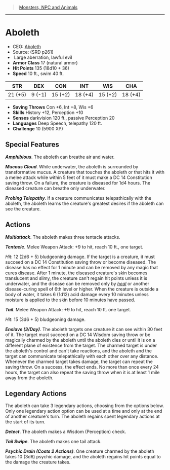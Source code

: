 ﻿---
!MonsterItem
Family: MonsterVO
Type: aberration
Size: Large
Alignment: lawful evil
ArmorClass: 17 (natural armor)
HitPoints: 135 (18d10 + 36)
Speed: 10 ft., swim 40 ft.
Strength: 21 (+5)
Dexterity: ' 9 (-1)'
Constitution: 15 (+2)
Intelligence: 18 (+4)
Wisdom: 15 (+2)
Charisma: 18 (+4)
SavingThrows: Con +6, Int +8, Wis +6
Skills: History +12, Perception +10
Senses: darkvision 120 ft., passive Perception 20
Languages: Deep Speech, telepathy 120 ft.
Challenge: 10 (5900 XP)
Id: monsters_vo.md#aboleth
ParentLink: monsters_vo.md#monsters-npc-and-animals
Name: Aboleth
ParentName: Monsters, NPC and Animals
NameLevel: 1
AltName: '[Aboleth](hd_monsters_aboleth.md)'
Source: (SRD p261)
Attributes:
  Name: Aboleth
  Markdown: >
    # <!--Name-->Aboleth<!--/Name-->


    - CEO: <!--AltName-->[Aboleth](hd_monsters_aboleth.md)<!--/AltName-->

    - Source: <!--Source-->(SRD p261)<!--/Source-->

    -  <!--Size-->Large<!--/Size--> <!--Type-->aberration<!--/Type-->, <!--Alignment-->lawful evil<!--/Alignment-->

    - **Armor Class** <!--ArmorClass-->17 (natural armor)<!--/ArmorClass-->

    - **Hit Points** <!--HitPoints-->135 (18d10 + 36)<!--/HitPoints-->

    - **Speed** <!--Speed-->10 ft., swim 40 ft.<!--/Speed-->


    |STR|DEX|CON|INT|WIS|CHA|

    |---|---|---|---|---|---|

    |<!--Strength-->21 (+5)<!--/Strength-->|<!--Dexterity--> 9 (-1)<!--/Dexterity-->|<!--Constitution-->15 (+2)<!--/Constitution-->|<!--Intelligence-->18 (+4)<!--/Intelligence-->|<!--Wisdom-->15 (+2)<!--/Wisdom-->|<!--Charisma-->18 (+4)<!--/Charisma-->|


    - **Saving Throws** <!--SavingThrows-->Con +6, Int +8, Wis +6<!--/SavingThrows-->

    - **Skills** <!--Skills-->History +12, Perception +10<!--/Skills-->

    - **Senses** <!--Senses-->darkvision 120 ft., passive Perception 20<!--/Senses-->

    - **Languages** <!--Languages-->Deep Speech, telepathy 120 ft.<!--/Languages-->

    - **Challenge** <!--Challenge-->10 (5900 XP)<!--/Challenge-->


    ## Special Features


    **_Amphibious_**. The aboleth can breathe air and water.


    **_Mucous Cloud_**. While underwater, the aboleth is surrounded by transformative mucus. A creature that touches the aboleth or that hits it with a melee attack while within 5 feet of it must make a DC 14 Constitution saving throw. On a failure, the creature is diseased for 1d4 hours. The diseased creature can breathe only underwater.


    **_Probing Telepathy_**. If a creature communicates telepathically with the aboleth, the aboleth learns the creature's greatest desires if the aboleth can see the creature.


    ## Actions


    **_Multiattack_**. The aboleth makes three tentacle attacks.


    **_Tentacle_**. Melee Weapon Attack: +9 to hit, reach 10 ft., one target.


    _Hit_: 12 (2d6 + 5) bludgeoning damage. If the target is a creature, it must succeed on a DC 14 Constitution saving throw or become diseased. The disease has no effect for 1 minute and can be removed by any magic that cures disease. After 1 minute, the diseased creature's skin becomes translucent and slimy, the creature can't regain hit points unless it is underwater, and the disease can be removed only by _[heal](srd_spells_heal.md)_ or another disease-curing spell of 6th level or higher. When the creature is outside a body of water, it takes 6 (1d12) acid damage every 10 minutes unless moisture is applied to the skin before 10 minutes have passed.


    **_Tail_**. Melee Weapon Attack: +9 to hit, reach 10 ft. one target.


    _Hit_: 15 (3d6 + 5) bludgeoning damage.


    **_Enslave (3/Day)_**. The aboleth targets one creature it can see within 30 feet of it. The target must succeed on a DC 14 Wisdom saving throw or be magically charmed by the aboleth until the aboleth dies or until it is on a different plane of existence from the target. The charmed target is under the aboleth's control and can't take reactions, and the aboleth and the target can communicate telepathically with each other over any distance. Whenever the charmed target takes damage, the target can repeat the saving throw. On a success, the effect ends. No more than once every 24 hours, the target can also repeat the saving throw when it is at least 1 mile away from the aboleth.


    ## Legendary Actions


    The aboleth can take 3 legendary actions, choosing from the options below. Only one legendary action option can be used at a time and only at the end of another creature's turn. The aboleth regains spent legendary actions at the start of its turn.


    **_Detect_**. The aboleth makes a Wisdom (Perception) check.


    **_Tail Swipe_**. The aboleth makes one tail attack.


    **_Psychic Drain (Costs 2 Actions)_**. One creature charmed by the aboleth takes 10 (3d6) psychic damage, and the aboleth regains hit points equal to the damage the creature takes.


    [Aboleth]: monsters_hd.md#aboleth

    [Acolyte]: monsters_hd.md#acolyte

    [Aigle]: monsters_hd.md#aigle

    [Aigle géant]: monsters_hd.md#aigle-géant

    [Androsphinx]: monsters_hd.md#androsphinx

    [Ankheg]: monsters_hd.md#ankheg

    [Araignée]: monsters_hd.md#araignée

    [Araignée de phase]: monsters_hd.md#araignée-de-phase

    [Araignée géante]: monsters_hd.md#araignée-géante

    [Araignée-loup géante]: monsters_hd.md#araignée-loup-géante

    [Arbre éveillé]: monsters_hd.md#arbre-éveillé

    [Arbuste éveillé]: monsters_hd.md#arbuste-éveillé

    [Archimage]: monsters_hd.md#archimage

    [Armure animée]: monsters_hd.md#armure-animée

    [Assassin]: monsters_hd.md#assassin

    [Azer]: monsters_hd.md#azer

    [Babouin]: monsters_hd.md#babouin

    [Babélien]: monsters_hd.md#babélien

    [Balor]: monsters_hd.md#balor

    [Bandit]: monsters_hd.md#bandit

    [Capitaine Bandit]: monsters_hd.md#capitaine-bandit

    [Basilic]: monsters_hd.md#basilic

    [Bec de hache]: monsters_hd.md#bec-de-hache

    [Belette]: monsters_hd.md#belette

    [Belette géante]: monsters_hd.md#belette-géante

    [Berserker]: monsters_hd.md#berserker

    [Blaireau]: monsters_hd.md#blaireau

    [Blaireau géant]: monsters_hd.md#blaireau-géant

    [Blême]: monsters_hd.md#blême

    [Bulette]: monsters_hd.md#bulette

    [Béhir]: monsters_hd.md#béhir

    [Centaure]: monsters_hd.md#centaure

    [Chacal]: monsters_hd.md#chacal

    [Chameau]: monsters_hd.md#chameau

    [Chat]: monsters_hd.md#chat

    [Chauve-souris]: monsters_hd.md#chauve-souris

    [Chauve-souris géante]: monsters_hd.md#chauve-souris-géante

    [Cheval de guerre]: monsters_hd.md#cheval-de-guerre

    [Cheval de selle]: monsters_hd.md#cheval-de-selle

    [Cheval de trait]: monsters_hd.md#cheval-de-trait

    [Chevalier]: monsters_hd.md#chevalier

    [Chevreuil]: monsters_hd.md#chevreuil

    [Chien du trépas]: monsters_hd.md#chien-du-trépas

    [Chien esquiveur]: monsters_hd.md#chien-esquiveur

    [Chimère]: monsters_hd.md#chimère

    [Chouette]: monsters_hd.md#chouette

    [Chouette géante]: monsters_hd.md#chouette-géante

    [Chuul]: monsters_hd.md#chuul

    [Chèvre]: monsters_hd.md#chèvre

    [Chèvre géante]: monsters_hd.md#chèvre-géante

    [Cockatrice]: monsters_hd.md#cockatrice

    [Corbeau]: monsters_hd.md#corbeau

    [Couatl]: monsters_hd.md#couatl

    [Crabe]: monsters_hd.md#crabe

    [Crabe géant]: monsters_hd.md#crabe-géant

    [Crapaud géant]: monsters_hd.md#crapaud-géant

    [Criard]: monsters_hd.md#criard

    [Crocodile]: monsters_hd.md#crocodile

    [Crocodile géant]: monsters_hd.md#crocodile-géant

    [Cube gélatineux]: monsters_hd.md#cube-gélatineux

    [Destrier noir]: monsters_hd.md#destrier-noir

    [Diable barbelé]: monsters_hd.md#diable-barbelé

    [Diable barbu]: monsters_hd.md#diable-barbu

    [Diable cornu]: monsters_hd.md#diable-cornu

    [Diable des chaînes]: monsters_hd.md#diable-des-chaînes

    [Diable gelé]: monsters_hd.md#diable-gelé

    [Diable osseux]: monsters_hd.md#diable-osseux

    [Diablotin]: monsters_hd.md#diablotin

    [Diantrefosse]: monsters_hd.md#diantrefosse

    [Djinn]: monsters_hd.md#djinn

    [Doppleganger]: monsters_hd.md#doppleganger

    [Dragon blanc adulte]: monsters_hd.md#dragon-blanc-adulte

    [Dragon blanc vénérable]: monsters_hd.md#dragon-blanc-vénérable

    [Jeune dragon blanc]: monsters_hd.md#jeune-dragon-blanc

    [Dragonnet blanc]: monsters_hd.md#dragonnet-blanc

    [Dragon bleu adulte]: monsters_hd.md#dragon-bleu-adulte

    [Dragon bleu vénérable]: monsters_hd.md#dragon-bleu-vénérable

    [Jeune dragon bleu]: monsters_hd.md#jeune-dragon-bleu

    [Dragonnet bleu]: monsters_hd.md#dragonnet-bleu

    [Dragon d'airain adulte]: monsters_hd.md#dragon-dairain-adulte

    [Dragon d'airain vénérable]: monsters_hd.md#dragon-dairain-vénérable

    [Jeune dragon d'airain]: monsters_hd.md#jeune-dragon-dairain

    [Dragonnet d'airain]: monsters_hd.md#dragonnet-dairain

    [Dragon d'argent adulte]: monsters_hd.md#dragon-dargent-adulte

    [Dragon d'argent vénérable]: monsters_hd.md#dragon-dargent-vénérable

    [Jeune dragon d'argent]: monsters_hd.md#jeune-dragon-dargent

    [Dragonnet d'argent]: monsters_hd.md#dragonnet-dargent

    [Dragon d'or adulte]: monsters_hd.md#dragon-dor-adulte

    [Dragon d'or vénérable]: monsters_hd.md#dragon-dor-vénérable

    [Jeune dragon d'or]: monsters_hd.md#jeune-dragon-dor

    [Dragonnet d'or]: monsters_hd.md#dragonnet-dor

    [Dragon de bronze adulte]: monsters_hd.md#dragon-de-bronze-adulte

    [Dragon de bronze vénérable]: monsters_hd.md#dragon-de-bronze-vénérable

    [Jeune dragon de bronze]: monsters_hd.md#jeune-dragon-de-bronze

    [Dragonnet de bronze]: monsters_hd.md#dragonnet-de-bronze

    [Dragon de cuivre adulte]: monsters_hd.md#dragon-de-cuivre-adulte

    [Dragon de cuivre vénérable]: monsters_hd.md#dragon-de-cuivre-vénérable

    [Jeune dragon de cuivre]: monsters_hd.md#jeune-dragon-de-cuivre

    [Dragonnet de cuivre]: monsters_hd.md#dragonnet-de-cuivre

    [Dragon noir adulte]: monsters_hd.md#dragon-noir-adulte

    [Dragon noir vénérable]: monsters_hd.md#dragon-noir-vénérable

    [Jeune dragon noir]: monsters_hd.md#jeune-dragon-noir

    [Dragonnet noir]: monsters_hd.md#dragonnet-noir

    [Dragon rouge adulte]: monsters_hd.md#dragon-rouge-adulte

    [Dragon rouge vénérable]: monsters_hd.md#dragon-rouge-vénérable

    [Jeune dragon rouge]: monsters_hd.md#jeune-dragon-rouge

    [Dragonnet rouge]: monsters_hd.md#dragonnet-rouge

    [Dragon vert adulte]: monsters_hd.md#dragon-vert-adulte

    [Dragon vert vénérable]: monsters_hd.md#dragon-vert-vénérable

    [Jeune dragon vert]: monsters_hd.md#jeune-dragon-vert

    [Dragonnet vert]: monsters_hd.md#dragonnet-vert

    [Dragon-tortue]: monsters_hd.md#dragon-tortue

    [Dretch]: monsters_hd.md#dretch

    [Drider]: monsters_hd.md#drider

    [Drow]: monsters_hd.md#drow

    [Druide]: monsters_hd.md#druide

    [Dryade]: monsters_hd.md#dryade

    [Duergar]: monsters_hd.md#duergar

    [Déva]: monsters_hd.md#déva

    [Ecclésiastique]: monsters_hd.md#ecclésiastique

    [Enlaceur]: monsters_hd.md#enlaceur

    [Espion]: monsters_hd.md#espion

    [Esprit follet]: monsters_hd.md#esprit-follet

    [Ettercap]: monsters_hd.md#ettercap

    [Ettin]: monsters_hd.md#ettin

    [Fanatique de secte]: monsters_hd.md#fanatique-de-secte

    [Fantôme]: monsters_hd.md#fantôme

    [Faucon]: monsters_hd.md#faucon

    [Faucon de sang]: monsters_hd.md#faucon-de-sang

    [Feu follet]: monsters_hd.md#feu-follet

    [Garde]: monsters_hd.md#garde

    [Garde animé]: monsters_hd.md#garde-animé

    [Gargouille]: monsters_hd.md#gargouille

    [Gelée ocre]: monsters_hd.md#gelée-ocre

    [Glabrezu]: monsters_hd.md#glabrezu

    [Gladiateur]: monsters_hd.md#gladiateur

    [Gnoll]: monsters_hd.md#gnoll

    [Gnome des profondeurs (svirfneblin)]: monsters_hd.md#gnome-des-profondeurs-svirfneblin

    [Gobelin]: monsters_hd.md#gobelin

    [Gobelours]: monsters_hd.md#gobelours

    [Golem d'argile]: monsters_hd.md#golem-dargile

    [Golem de chair]: monsters_hd.md#golem-de-chair

    [Golem de fer]: monsters_hd.md#golem-de-fer

    [Golem de pierre]: monsters_hd.md#golem-de-pierre

    [Gorgone]: monsters_hd.md#gorgone

    [Goule]: monsters_hd.md#goule

    [Grand singe]: monsters_hd.md#grand-singe

    [Grenouille]: monsters_hd.md#grenouille

    [Grenouille géante]: monsters_hd.md#grenouille-géante

    [Grick]: monsters_hd.md#grick

    [Griffon]: monsters_hd.md#griffon

    [Guenaude aquatique]: monsters_hd.md#guenaude-aquatique

    [Guenaude nocturne]: monsters_hd.md#guenaude-nocturne

    [Guenaude verte]: monsters_hd.md#guenaude-verte

    [Guerrier tribal]: monsters_hd.md#guerrier-tribal

    [Guêpe géante]: monsters_hd.md#guêpe-géante

    [Gynosphinx]: monsters_hd.md#gynosphinx

    [Géant des collines]: monsters_hd.md#géant-des-collines

    [Géant des nuages]: monsters_hd.md#géant-des-nuages

    [Géant des pierres]: monsters_hd.md#géant-des-pierres

    [Géant des tempêtes]: monsters_hd.md#géant-des-tempêtes

    [Géant du feu]: monsters_hd.md#géant-du-feu

    [Géant du givre]: monsters_hd.md#géant-du-givre

    [Harpie]: monsters_hd.md#harpie

    [Hezrou]: monsters_hd.md#hezrou

    [Hibours]: monsters_hd.md#hibours

    [Hippocampe]: monsters_hd.md#hippocampe

    [Hippocampe géant]: monsters_hd.md#hippocampe-géant

    [Hippogriffe]: monsters_hd.md#hippogriffe

    [Hobgobelin]: monsters_hd.md#hobgobelin

    [Homme-lézard]: monsters_hd.md#homme-lézard

    [Homme-poisson]: monsters_hd.md#homme-poisson

    [Homoncule]: monsters_hd.md#homoncule

    [Hydre]: monsters_hd.md#hydre

    [Hyène]: monsters_hd.md#hyène

    [Hyène géante]: monsters_hd.md#hyène-géante

    [Kobold]: monsters_hd.md#kobold

    [Kraken]: monsters_hd.md#kraken

    [Lamie]: monsters_hd.md#lamie

    [Liche]: monsters_hd.md#liche

    [Licorne]: monsters_hd.md#licorne

    [Lion]: monsters_hd.md#lion

    [Loup]: monsters_hd.md#loup

    [Loup arctique]: monsters_hd.md#loup-arctique

    [Loup sanguinaire]: monsters_hd.md#loup-sanguinaire

    [Loup-garou]: monsters_hd.md#loup-garou

    [Lémure]: monsters_hd.md#lémure

    [Lézard]: monsters_hd.md#lézard

    [Lézard géant]: monsters_hd.md#lézard-géant

    [Mage]: monsters_hd.md#mage

    [Magmatique]: monsters_hd.md#magmatique

    [Malfrat]: monsters_hd.md#malfrat

    [Mammouth]: monsters_hd.md#mammouth

    [Mante obscure]: monsters_hd.md#mante-obscure

    [Manteleur]: monsters_hd.md#manteleur

    [Manticore]: monsters_hd.md#manticore

    [Marilith]: monsters_hd.md#marilith

    [Membre de secte]: monsters_hd.md#membre-de-secte

    [Merrow]: monsters_hd.md#merrow

    [Mille-pattes géant]: monsters_hd.md#mille-pattes-géant

    [Mimique]: monsters_hd.md#mimique

    [Minotaure]: monsters_hd.md#minotaure

    [Moisissure violette]: monsters_hd.md#moisissure-violette

    [Mastiff]: monsters_hd.md#mastiff

    [Molosse infernal]: monsters_hd.md#molosse-infernal

    [Momie]: monsters_hd.md#momie

    [Momie auguste]: monsters_hd.md#momie-auguste

    [Mule]: monsters_hd.md#mule

    [Méduse]: monsters_hd.md#méduse

    [Méphite de glace]: monsters_hd.md#méphite-de-glace

    [Méphite de magma]: monsters_hd.md#méphite-de-magma

    [Méphite de poussière]: monsters_hd.md#méphite-de-poussière

    [Méphite de vapeur]: monsters_hd.md#méphite-de-vapeur

    [Naga corrupteur]: monsters_hd.md#naga-corrupteur

    [Naga gardien]: monsters_hd.md#naga-gardien

    [Nalfeshnie]: monsters_hd.md#nalfeshnie

    [Noble]: monsters_hd.md#noble

    [Nuée d'insectes]: monsters_hd.md#nuée-dinsectes

    [Nuée de chauve-souris]: monsters_hd.md#nuée-de-chauve-souris

    [Nuée de corbeaux]: monsters_hd.md#nuée-de-corbeaux

    [Nuée de piranhas]: monsters_hd.md#nuée-de-piranhas

    [Nuée de rats]: monsters_hd.md#nuée-de-rats

    [Nuée de serpents venimeux]: monsters_hd.md#nuée-de-serpents-venimeux

    [Nécrophage]: monsters_hd.md#nécrophage

    [Ogre]: monsters_hd.md#ogre

    [Ombre]: monsters_hd.md#ombre

    [Oni]: monsters_hd.md#oni

    [Orc]: monsters_hd.md#orc

    [Otyugh]: monsters_hd.md#otyugh

    [Ours brun]: monsters_hd.md#ours-brun

    [Ours noir]: monsters_hd.md#ours-noir

    [Ours polaire]: monsters_hd.md#ours-polaire

    [Ours-garou]: monsters_hd.md#ours-garou

    [Oxydeur]: monsters_hd.md#oxydeur

    [Panthère]: monsters_hd.md#panthère

    [Pieuvre]: monsters_hd.md#pieuvre

    [Pieuvre géante]: monsters_hd.md#pieuvre-géante

    [Piranha]: monsters_hd.md#piranha

    [Planétar]: monsters_hd.md#planétar

    [Plésiosaure]: monsters_hd.md#plésiosaure

    [Poney]: monsters_hd.md#poney

    [Pouding noir]: monsters_hd.md#pouding-noir

    [Pseudodragon]: monsters_hd.md#pseudodragon

    [Punaise de feu géante]: monsters_hd.md#punaise-de-feu-géante

    [Pégase]: monsters_hd.md#pégase

    [Quasit]: monsters_hd.md#quasit

    [Rakshasa]: monsters_hd.md#rakshasa

    [Rat]: monsters_hd.md#rat

    [Rat géant]: monsters_hd.md#rat-géant

    [Rat-garou]: monsters_hd.md#rat-garou

    [Requin de récif]: monsters_hd.md#requin-de-récif

    [Requin géant]: monsters_hd.md#requin-géant

    [Requin chasseur]: monsters_hd.md#requin-chasseur

    [Rhinocéros]: monsters_hd.md#rhinocéros

    [Roc]: monsters_hd.md#roc

    [Roturier]: monsters_hd.md#roturier

    [Remorhaz]: monsters_hd.md#remorhaz

    [Sahuagin]: monsters_hd.md#sahuagin

    [Salamandre]: monsters_hd.md#salamandre

    [Sanglier]: monsters_hd.md#sanglier

    [Sanglier géant]: monsters_hd.md#sanglier-géant

    [Sanglier-garou]: monsters_hd.md#sanglier-garou

    [Satyre]: monsters_hd.md#satyre

    [Scorpion]: monsters_hd.md#scorpion

    [Scorpion géant]: monsters_hd.md#scorpion-géant

    [Serpent constricteur]: monsters_hd.md#serpent-constricteur

    [Serpent constricteur géant]: monsters_hd.md#serpent-constricteur-géant

    [Serpent venimeux]: monsters_hd.md#serpent-venimeux

    [Serpent venimeux géant]: monsters_hd.md#serpent-venimeux-géant

    [Serpent volant]: monsters_hd.md#serpent-volant

    [Singe géant]: monsters_hd.md#singe-géant

    [Solar]: monsters_hd.md#solar

    [Spectre]: monsters_hd.md#spectre

    [Squelette]: monsters_hd.md#squelette

    [Squelette cheval de guerre]: monsters_hd.md#squelette-cheval-de-guerre

    [Squelette minotaure]: monsters_hd.md#squelette-minotaure

    [Strige]: monsters_hd.md#strige

    [Succube/Incube]: monsters_hd.md#succubeincube

    [Sylvanien]: monsters_hd.md#sylvanien

    [Tapis étrangleur]: monsters_hd.md#tapis-étrangleur

    [Tarasque]: monsters_hd.md#tarasque

    [Tertre errant]: monsters_hd.md#tertre-errant

    [Tigre]: monsters_hd.md#tigre

    [Tigre à dents de sabre]: monsters_hd.md#tigre-à-dents-de-sabre

    [Tigre-garou]: monsters_hd.md#tigre-garou

    [Torve]: monsters_hd.md#torve

    [Traqueur invisible]: monsters_hd.md#traqueur-invisible

    [Tricératops]: monsters_hd.md#tricératops

    [Troll]: monsters_hd.md#troll

    [Tyrannosaure]: monsters_hd.md#tyrannosaure

    [Vampire]: monsters_hd.md#vampire

    [Vampirien]: monsters_hd.md#vampirien

    [Vase grise]: monsters_hd.md#vase-grise

    [Vautour]: monsters_hd.md#vautour

    [Vautour géant]: monsters_hd.md#vautour-géant

    [Ver pourpre]: monsters_hd.md#ver-pourpre

    [Vouivre]: monsters_hd.md#vouivre

    [Vrock]: monsters_hd.md#vrock

    [Vétéran]: monsters_hd.md#vétéran

    [Worg]: monsters_hd.md#worg

    [Xorn]: monsters_hd.md#xorn

    [Zombi]: monsters_hd.md#zombi

    [Zombi ogre]: monsters_hd.md#zombi-ogre

    [Âme en peine]: monsters_hd.md#Âme-en-peine

    [Éclaireur]: monsters_hd.md#Éclaireur

    [Éfrit]: monsters_hd.md#Éfrit

    [Élan]: monsters_hd.md#Élan

    [Élan géant]: monsters_hd.md#Élan-géant

    [Élémentaire de l'air]: monsters_hd.md#Élémentaire-de-lair

    [Élémentaire de l'eau]: monsters_hd.md#Élémentaire-de-leau

    [Élémentaire de la terre]: monsters_hd.md#Élémentaire-de-la-terre

    [Élémentaire du feu]: monsters_hd.md#Élémentaire-du-feu

    [Éléphant]: monsters_hd.md#Éléphant

    [Épaulard]: monsters_hd.md#Épaulard

    [Épée volante]: monsters_hd.md#Épée-volante

    [Érinye]: monsters_hd.md#Érinye

    [animal messenger]: spells_vo.md#animal-messenger

    [animate dead]: spells_vo.md#animate-dead

    [antimagic field]: spells_vo.md#antimagic-field

    [banishment]: spells_vo.md#banishment

    [barkskin]: spells_vo.md#barkskin

    [bestow curse]: spells_vo.md#bestow-curse

    [blade barrier]: spells_vo.md#blade-barrier

    [bless]: spells_vo.md#bless

    [blight]: spells_vo.md#blight

    [blindness/deafness]: spells_vo.md#blindnessdeafness

    [blur]: spells_vo.md#blur

    [calm emotions]: spells_vo.md#calm-emotions

    [charm person]: spells_vo.md#charm-person

    [clairvoyance]: spells_vo.md#clairvoyance

    [cloudkill]: spells_vo.md#cloudkill

    [command]: spells_vo.md#command

    [commune]: spells_vo.md#commune

    [cone of cold]: spells_vo.md#cone-of-cold

    [confusion]: spells_vo.md#confusion

    [conjure elemental]: spells_vo.md#conjure-elemental

    [contagion]: spells_vo.md#contagion

    [control weather]: spells_vo.md#control-weather

    [counterspell]: spells_vo.md#counterspell

    [create food and water]: spells_vo.md#create-food-and-water

    [creation]: spells_vo.md#creation

    [cure wounds]: spells_vo.md#cure-wounds

    [dancing lights]: spells_vo.md#dancing-lights

    [darkness]: spells_vo.md#darkness

    [detect evil and good]: spells_vo.md#detect-evil-and-good

    [detect magic]: spells_vo.md#detect-magic

    [detect thoughts]: spells_vo.md#detect-thoughts

    [dimension door]: spells_vo.md#dimension-door

    [disguise self]: spells_vo.md#disguise-self

    [disintegrate]: spells_vo.md#disintegrate

    [dispel evil and good]: spells_vo.md#dispel-evil-and-good

    [dispel magic]: spells_vo.md#dispel-magic

    [divination]: spells_vo.md#divination

    [dominate monster]: spells_vo.md#dominate-monster

    [dominate person]: spells_vo.md#dominate-person

    [dream]: spells_vo.md#dream

    [druidcraft]: spells_vo.md#druidcraft

    [enlarge/reduce]: spells_vo.md#enlargereduce

    [entangle]: spells_vo.md#entangle

    [faerie fire]: spells_vo.md#faerie-fire

    [feather fall]: spells_vo.md#feather-fall

    [finger of death]: spells_vo.md#finger-of-death

    [fire bolt]: spells_vo.md#fire-bolt

    [fire shield]: spells_vo.md#fire-shield

    [fireball]: spells_vo.md#fireball

    [flame strike]: spells_vo.md#flame-strike

    [flaming sphere]: spells_vo.md#flaming-sphere

    [fly]: spells_vo.md#fly

    [fog cloud]: spells_vo.md#fog-cloud

    [freedom of movement]: spells_vo.md#freedom-of-movement

    [gaseous form]: spells_vo.md#gaseous-form

    [geas]: spells_vo.md#geas

    [globe of invulnerability]: spells_vo.md#globe-of-invulnerability

    [goodberry]: spells_vo.md#goodberry

    [greater invisibility]: spells_vo.md#greater-invisibility

    [greater restoration]: spells_vo.md#greater-restoration

    [guardian of faith]: spells_vo.md#guardian-of-faith

    [guiding bolt]: spells_vo.md#guiding-bolt

    [harm]: spells_vo.md#harm

    [heal]: spells_vo.md#heal

    [heat metal]: spells_vo.md#heat-metal

    [heroes' feast]: spells_vo.md#heroes-feast

    [hold monster]: spells_vo.md#hold-monster

    [hold person]: spells_vo.md#hold-person

    [ice storm]: spells_vo.md#ice-storm

    [identify]: spells_vo.md#identify

    [inflict wounds]: spells_vo.md#inflict-wounds

    [insect plague]: spells_vo.md#insect-plague

    [invisibility]: spells_vo.md#invisibility

    [legend lore]: spells_vo.md#legend-lore

    [lesser restoration]: spells_vo.md#lesser-restoration

    [levitate]: spells_vo.md#levitate

    [light]: spells_vo.md#light

    [lightning bolt]: spells_vo.md#lightning-bolt

    [locate object]: spells_vo.md#locate-object

    [longstrider]: spells_vo.md#longstrider

    [mage armor]: spells_vo.md#mage-armor

    [mage hand]: spells_vo.md#mage-hand

    [magic missile]: spells_vo.md#magic-missile

    [major image]: spells_vo.md#major-image

    [Melf's acid arrow]: spells_vo.md#melfs-acid-arrow

    [mending]: spells_vo.md#mending

    [mind blank]: spells_vo.md#mind-blank

    [minor illusion]: spells_vo.md#minor-illusion

    [mirror image]: spells_vo.md#mirror-image

    [misty step]: spells_vo.md#misty-step

    [nondetection]: spells_vo.md#nondetection

    [pass without trace]: spells_vo.md#pass-without-trace

    [plane shift]: spells_vo.md#plane-shift

    [power word kill]: spells_vo.md#power-word-kill

    [power word stun]: spells_vo.md#power-word-stun

    [prestidigitation]: spells_vo.md#prestidigitation

    [produce flame]: spells_vo.md#produce-flame

    [protection from evil and good]: spells_vo.md#protection-from-evil-and-good

    [protection from poison]: spells_vo.md#protection-from-poison

    [raise dead]: spells_vo.md#raise-dead

    [ray of enfeeblement]: spells_vo.md#ray-of-enfeeblement

    [ray of frost]: spells_vo.md#ray-of-frost

    [remove curse]: spells_vo.md#remove-curse

    [resurrection]: spells_vo.md#resurrection

    [sacred flame]: spells_vo.md#sacred-flame

    [sanctuary]: spells_vo.md#sanctuary

    [scrying]: spells_vo.md#scrying

    [shield of faith]: spells_vo.md#shield-of-faith

    [shield]: spells_vo.md#shield

    [shillelagh]: spells_vo.md#shillelagh

    [shocking grasp]: spells_vo.md#shocking-grasp

    [silence]: spells_vo.md#silence

    [sleep]: spells_vo.md#sleep

    [spare the dying]: spells_vo.md#spare-the-dying

    [speak with animals]: spells_vo.md#speak-with-animals

    [spirit guardians]: spells_vo.md#spirit-guardians

    [spiritual weapon]: spells_vo.md#spiritual-weapon

    [stoneskin]: spells_vo.md#stoneskin

    [suggestion]: spells_vo.md#suggestion

    [telekinesis]: spells_vo.md#telekinesis

    [teleport]: spells_vo.md#teleport

    [thaumaturgy]: spells_vo.md#thaumaturgy

    [thunderwave]: spells_vo.md#thunderwave

    [time stop]: spells_vo.md#time-stop

    [tongues]: spells_vo.md#tongues

    [true seeing]: spells_vo.md#true-seeing

    [vicious mockery]: spells_vo.md#vicious-mockery

    [wall of fire]: spells_vo.md#wall-of-fire

    [wall of force]: spells_vo.md#wall-of-force

    [water breathing]: spells_vo.md#water-breathing

    [wind walk]: spells_vo.md#wind-walk

    [wish]: spells_vo.md#wish

    [zone of truth]: spells_vo.md#zone-of-truth

    [MonstersVO]: #

    [Monster]: #
  AltName: '[Aboleth](hd_monsters_aboleth.md)'
  Source: (SRD p261)
  Size: Large
  Type: aberration
  Alignment: lawful evil
  ArmorClass: 17 (natural armor)
  HitPoints: 135 (18d10 + 36)
  Speed: 10 ft., swim 40 ft.
  Strength: 21 (+5)
  Dexterity: ' 9 (-1)'
  Constitution: 15 (+2)
  Intelligence: 18 (+4)
  Wisdom: 15 (+2)
  Charisma: 18 (+4)
  SavingThrows: Con +6, Int +8, Wis +6
  Skills: History +12, Perception +10
  Senses: darkvision 120 ft., passive Perception 20
  Languages: Deep Speech, telepathy 120 ft.
  Challenge: 10 (5900 XP)
AttributesDictionary: >+
  Name: Aboleth

  Markdown: >

    # <!--Name-->Aboleth<!--/Name-->





    - CEO: <!--AltName-->[Aboleth](hd_monsters_aboleth.md)<!--/AltName-->



    - Source: <!--Source-->(SRD p261)<!--/Source-->



    -  <!--Size-->Large<!--/Size--> <!--Type-->aberration<!--/Type-->, <!--Alignment-->lawful evil<!--/Alignment-->



    - **Armor Class** <!--ArmorClass-->17 (natural armor)<!--/ArmorClass-->



    - **Hit Points** <!--HitPoints-->135 (18d10 + 36)<!--/HitPoints-->



    - **Speed** <!--Speed-->10 ft., swim 40 ft.<!--/Speed-->





    |STR|DEX|CON|INT|WIS|CHA|



    |---|---|---|---|---|---|



    |<!--Strength-->21 (+5)<!--/Strength-->|<!--Dexterity--> 9 (-1)<!--/Dexterity-->|<!--Constitution-->15 (+2)<!--/Constitution-->|<!--Intelligence-->18 (+4)<!--/Intelligence-->|<!--Wisdom-->15 (+2)<!--/Wisdom-->|<!--Charisma-->18 (+4)<!--/Charisma-->|





    - **Saving Throws** <!--SavingThrows-->Con +6, Int +8, Wis +6<!--/SavingThrows-->



    - **Skills** <!--Skills-->History +12, Perception +10<!--/Skills-->



    - **Senses** <!--Senses-->darkvision 120 ft., passive Perception 20<!--/Senses-->



    - **Languages** <!--Languages-->Deep Speech, telepathy 120 ft.<!--/Languages-->



    - **Challenge** <!--Challenge-->10 (5900 XP)<!--/Challenge-->





    ## Special Features





    **_Amphibious_**. The aboleth can breathe air and water.





    **_Mucous Cloud_**. While underwater, the aboleth is surrounded by transformative mucus. A creature that touches the aboleth or that hits it with a melee attack while within 5 feet of it must make a DC 14 Constitution saving throw. On a failure, the creature is diseased for 1d4 hours. The diseased creature can breathe only underwater.





    **_Probing Telepathy_**. If a creature communicates telepathically with the aboleth, the aboleth learns the creature's greatest desires if the aboleth can see the creature.





    ## Actions





    **_Multiattack_**. The aboleth makes three tentacle attacks.





    **_Tentacle_**. Melee Weapon Attack: +9 to hit, reach 10 ft., one target.





    _Hit_: 12 (2d6 + 5) bludgeoning damage. If the target is a creature, it must succeed on a DC 14 Constitution saving throw or become diseased. The disease has no effect for 1 minute and can be removed by any magic that cures disease. After 1 minute, the diseased creature's skin becomes translucent and slimy, the creature can't regain hit points unless it is underwater, and the disease can be removed only by _[heal](srd_spells_heal.md)_ or another disease-curing spell of 6th level or higher. When the creature is outside a body of water, it takes 6 (1d12) acid damage every 10 minutes unless moisture is applied to the skin before 10 minutes have passed.





    **_Tail_**. Melee Weapon Attack: +9 to hit, reach 10 ft. one target.





    _Hit_: 15 (3d6 + 5) bludgeoning damage.





    **_Enslave (3/Day)_**. The aboleth targets one creature it can see within 30 feet of it. The target must succeed on a DC 14 Wisdom saving throw or be magically charmed by the aboleth until the aboleth dies or until it is on a different plane of existence from the target. The charmed target is under the aboleth's control and can't take reactions, and the aboleth and the target can communicate telepathically with each other over any distance. Whenever the charmed target takes damage, the target can repeat the saving throw. On a success, the effect ends. No more than once every 24 hours, the target can also repeat the saving throw when it is at least 1 mile away from the aboleth.





    ## Legendary Actions





    The aboleth can take 3 legendary actions, choosing from the options below. Only one legendary action option can be used at a time and only at the end of another creature's turn. The aboleth regains spent legendary actions at the start of its turn.





    **_Detect_**. The aboleth makes a Wisdom (Perception) check.





    **_Tail Swipe_**. The aboleth makes one tail attack.





    **_Psychic Drain (Costs 2 Actions)_**. One creature charmed by the aboleth takes 10 (3d6) psychic damage, and the aboleth regains hit points equal to the damage the creature takes.





    [Aboleth]: monsters_hd.md#aboleth



    [Acolyte]: monsters_hd.md#acolyte



    [Aigle]: monsters_hd.md#aigle



    [Aigle géant]: monsters_hd.md#aigle-géant



    [Androsphinx]: monsters_hd.md#androsphinx



    [Ankheg]: monsters_hd.md#ankheg



    [Araignée]: monsters_hd.md#araignée



    [Araignée de phase]: monsters_hd.md#araignée-de-phase



    [Araignée géante]: monsters_hd.md#araignée-géante



    [Araignée-loup géante]: monsters_hd.md#araignée-loup-géante



    [Arbre éveillé]: monsters_hd.md#arbre-éveillé



    [Arbuste éveillé]: monsters_hd.md#arbuste-éveillé



    [Archimage]: monsters_hd.md#archimage



    [Armure animée]: monsters_hd.md#armure-animée



    [Assassin]: monsters_hd.md#assassin



    [Azer]: monsters_hd.md#azer



    [Babouin]: monsters_hd.md#babouin



    [Babélien]: monsters_hd.md#babélien



    [Balor]: monsters_hd.md#balor



    [Bandit]: monsters_hd.md#bandit



    [Capitaine Bandit]: monsters_hd.md#capitaine-bandit



    [Basilic]: monsters_hd.md#basilic



    [Bec de hache]: monsters_hd.md#bec-de-hache



    [Belette]: monsters_hd.md#belette



    [Belette géante]: monsters_hd.md#belette-géante



    [Berserker]: monsters_hd.md#berserker



    [Blaireau]: monsters_hd.md#blaireau



    [Blaireau géant]: monsters_hd.md#blaireau-géant



    [Blême]: monsters_hd.md#blême



    [Bulette]: monsters_hd.md#bulette



    [Béhir]: monsters_hd.md#béhir



    [Centaure]: monsters_hd.md#centaure



    [Chacal]: monsters_hd.md#chacal



    [Chameau]: monsters_hd.md#chameau



    [Chat]: monsters_hd.md#chat



    [Chauve-souris]: monsters_hd.md#chauve-souris



    [Chauve-souris géante]: monsters_hd.md#chauve-souris-géante



    [Cheval de guerre]: monsters_hd.md#cheval-de-guerre



    [Cheval de selle]: monsters_hd.md#cheval-de-selle



    [Cheval de trait]: monsters_hd.md#cheval-de-trait



    [Chevalier]: monsters_hd.md#chevalier



    [Chevreuil]: monsters_hd.md#chevreuil



    [Chien du trépas]: monsters_hd.md#chien-du-trépas



    [Chien esquiveur]: monsters_hd.md#chien-esquiveur



    [Chimère]: monsters_hd.md#chimère



    [Chouette]: monsters_hd.md#chouette



    [Chouette géante]: monsters_hd.md#chouette-géante



    [Chuul]: monsters_hd.md#chuul



    [Chèvre]: monsters_hd.md#chèvre



    [Chèvre géante]: monsters_hd.md#chèvre-géante



    [Cockatrice]: monsters_hd.md#cockatrice



    [Corbeau]: monsters_hd.md#corbeau



    [Couatl]: monsters_hd.md#couatl



    [Crabe]: monsters_hd.md#crabe



    [Crabe géant]: monsters_hd.md#crabe-géant



    [Crapaud géant]: monsters_hd.md#crapaud-géant



    [Criard]: monsters_hd.md#criard



    [Crocodile]: monsters_hd.md#crocodile



    [Crocodile géant]: monsters_hd.md#crocodile-géant



    [Cube gélatineux]: monsters_hd.md#cube-gélatineux



    [Destrier noir]: monsters_hd.md#destrier-noir



    [Diable barbelé]: monsters_hd.md#diable-barbelé



    [Diable barbu]: monsters_hd.md#diable-barbu



    [Diable cornu]: monsters_hd.md#diable-cornu



    [Diable des chaînes]: monsters_hd.md#diable-des-chaînes



    [Diable gelé]: monsters_hd.md#diable-gelé



    [Diable osseux]: monsters_hd.md#diable-osseux



    [Diablotin]: monsters_hd.md#diablotin



    [Diantrefosse]: monsters_hd.md#diantrefosse



    [Djinn]: monsters_hd.md#djinn



    [Doppleganger]: monsters_hd.md#doppleganger



    [Dragon blanc adulte]: monsters_hd.md#dragon-blanc-adulte



    [Dragon blanc vénérable]: monsters_hd.md#dragon-blanc-vénérable



    [Jeune dragon blanc]: monsters_hd.md#jeune-dragon-blanc



    [Dragonnet blanc]: monsters_hd.md#dragonnet-blanc



    [Dragon bleu adulte]: monsters_hd.md#dragon-bleu-adulte



    [Dragon bleu vénérable]: monsters_hd.md#dragon-bleu-vénérable



    [Jeune dragon bleu]: monsters_hd.md#jeune-dragon-bleu



    [Dragonnet bleu]: monsters_hd.md#dragonnet-bleu



    [Dragon d'airain adulte]: monsters_hd.md#dragon-dairain-adulte



    [Dragon d'airain vénérable]: monsters_hd.md#dragon-dairain-vénérable



    [Jeune dragon d'airain]: monsters_hd.md#jeune-dragon-dairain



    [Dragonnet d'airain]: monsters_hd.md#dragonnet-dairain



    [Dragon d'argent adulte]: monsters_hd.md#dragon-dargent-adulte



    [Dragon d'argent vénérable]: monsters_hd.md#dragon-dargent-vénérable



    [Jeune dragon d'argent]: monsters_hd.md#jeune-dragon-dargent



    [Dragonnet d'argent]: monsters_hd.md#dragonnet-dargent



    [Dragon d'or adulte]: monsters_hd.md#dragon-dor-adulte



    [Dragon d'or vénérable]: monsters_hd.md#dragon-dor-vénérable



    [Jeune dragon d'or]: monsters_hd.md#jeune-dragon-dor



    [Dragonnet d'or]: monsters_hd.md#dragonnet-dor



    [Dragon de bronze adulte]: monsters_hd.md#dragon-de-bronze-adulte



    [Dragon de bronze vénérable]: monsters_hd.md#dragon-de-bronze-vénérable



    [Jeune dragon de bronze]: monsters_hd.md#jeune-dragon-de-bronze



    [Dragonnet de bronze]: monsters_hd.md#dragonnet-de-bronze



    [Dragon de cuivre adulte]: monsters_hd.md#dragon-de-cuivre-adulte



    [Dragon de cuivre vénérable]: monsters_hd.md#dragon-de-cuivre-vénérable



    [Jeune dragon de cuivre]: monsters_hd.md#jeune-dragon-de-cuivre



    [Dragonnet de cuivre]: monsters_hd.md#dragonnet-de-cuivre



    [Dragon noir adulte]: monsters_hd.md#dragon-noir-adulte



    [Dragon noir vénérable]: monsters_hd.md#dragon-noir-vénérable



    [Jeune dragon noir]: monsters_hd.md#jeune-dragon-noir



    [Dragonnet noir]: monsters_hd.md#dragonnet-noir



    [Dragon rouge adulte]: monsters_hd.md#dragon-rouge-adulte



    [Dragon rouge vénérable]: monsters_hd.md#dragon-rouge-vénérable



    [Jeune dragon rouge]: monsters_hd.md#jeune-dragon-rouge



    [Dragonnet rouge]: monsters_hd.md#dragonnet-rouge



    [Dragon vert adulte]: monsters_hd.md#dragon-vert-adulte



    [Dragon vert vénérable]: monsters_hd.md#dragon-vert-vénérable



    [Jeune dragon vert]: monsters_hd.md#jeune-dragon-vert



    [Dragonnet vert]: monsters_hd.md#dragonnet-vert



    [Dragon-tortue]: monsters_hd.md#dragon-tortue



    [Dretch]: monsters_hd.md#dretch



    [Drider]: monsters_hd.md#drider



    [Drow]: monsters_hd.md#drow



    [Druide]: monsters_hd.md#druide



    [Dryade]: monsters_hd.md#dryade



    [Duergar]: monsters_hd.md#duergar



    [Déva]: monsters_hd.md#déva



    [Ecclésiastique]: monsters_hd.md#ecclésiastique



    [Enlaceur]: monsters_hd.md#enlaceur



    [Espion]: monsters_hd.md#espion



    [Esprit follet]: monsters_hd.md#esprit-follet



    [Ettercap]: monsters_hd.md#ettercap



    [Ettin]: monsters_hd.md#ettin



    [Fanatique de secte]: monsters_hd.md#fanatique-de-secte



    [Fantôme]: monsters_hd.md#fantôme



    [Faucon]: monsters_hd.md#faucon



    [Faucon de sang]: monsters_hd.md#faucon-de-sang



    [Feu follet]: monsters_hd.md#feu-follet



    [Garde]: monsters_hd.md#garde



    [Garde animé]: monsters_hd.md#garde-animé



    [Gargouille]: monsters_hd.md#gargouille



    [Gelée ocre]: monsters_hd.md#gelée-ocre



    [Glabrezu]: monsters_hd.md#glabrezu



    [Gladiateur]: monsters_hd.md#gladiateur



    [Gnoll]: monsters_hd.md#gnoll



    [Gnome des profondeurs (svirfneblin)]: monsters_hd.md#gnome-des-profondeurs-svirfneblin



    [Gobelin]: monsters_hd.md#gobelin



    [Gobelours]: monsters_hd.md#gobelours



    [Golem d'argile]: monsters_hd.md#golem-dargile



    [Golem de chair]: monsters_hd.md#golem-de-chair



    [Golem de fer]: monsters_hd.md#golem-de-fer



    [Golem de pierre]: monsters_hd.md#golem-de-pierre



    [Gorgone]: monsters_hd.md#gorgone



    [Goule]: monsters_hd.md#goule



    [Grand singe]: monsters_hd.md#grand-singe



    [Grenouille]: monsters_hd.md#grenouille



    [Grenouille géante]: monsters_hd.md#grenouille-géante



    [Grick]: monsters_hd.md#grick



    [Griffon]: monsters_hd.md#griffon



    [Guenaude aquatique]: monsters_hd.md#guenaude-aquatique



    [Guenaude nocturne]: monsters_hd.md#guenaude-nocturne



    [Guenaude verte]: monsters_hd.md#guenaude-verte



    [Guerrier tribal]: monsters_hd.md#guerrier-tribal



    [Guêpe géante]: monsters_hd.md#guêpe-géante



    [Gynosphinx]: monsters_hd.md#gynosphinx



    [Géant des collines]: monsters_hd.md#géant-des-collines



    [Géant des nuages]: monsters_hd.md#géant-des-nuages



    [Géant des pierres]: monsters_hd.md#géant-des-pierres



    [Géant des tempêtes]: monsters_hd.md#géant-des-tempêtes



    [Géant du feu]: monsters_hd.md#géant-du-feu



    [Géant du givre]: monsters_hd.md#géant-du-givre



    [Harpie]: monsters_hd.md#harpie



    [Hezrou]: monsters_hd.md#hezrou



    [Hibours]: monsters_hd.md#hibours



    [Hippocampe]: monsters_hd.md#hippocampe



    [Hippocampe géant]: monsters_hd.md#hippocampe-géant



    [Hippogriffe]: monsters_hd.md#hippogriffe



    [Hobgobelin]: monsters_hd.md#hobgobelin



    [Homme-lézard]: monsters_hd.md#homme-lézard



    [Homme-poisson]: monsters_hd.md#homme-poisson



    [Homoncule]: monsters_hd.md#homoncule



    [Hydre]: monsters_hd.md#hydre



    [Hyène]: monsters_hd.md#hyène



    [Hyène géante]: monsters_hd.md#hyène-géante



    [Kobold]: monsters_hd.md#kobold



    [Kraken]: monsters_hd.md#kraken



    [Lamie]: monsters_hd.md#lamie



    [Liche]: monsters_hd.md#liche



    [Licorne]: monsters_hd.md#licorne



    [Lion]: monsters_hd.md#lion



    [Loup]: monsters_hd.md#loup



    [Loup arctique]: monsters_hd.md#loup-arctique



    [Loup sanguinaire]: monsters_hd.md#loup-sanguinaire



    [Loup-garou]: monsters_hd.md#loup-garou



    [Lémure]: monsters_hd.md#lémure



    [Lézard]: monsters_hd.md#lézard



    [Lézard géant]: monsters_hd.md#lézard-géant



    [Mage]: monsters_hd.md#mage



    [Magmatique]: monsters_hd.md#magmatique



    [Malfrat]: monsters_hd.md#malfrat



    [Mammouth]: monsters_hd.md#mammouth



    [Mante obscure]: monsters_hd.md#mante-obscure



    [Manteleur]: monsters_hd.md#manteleur



    [Manticore]: monsters_hd.md#manticore



    [Marilith]: monsters_hd.md#marilith



    [Membre de secte]: monsters_hd.md#membre-de-secte



    [Merrow]: monsters_hd.md#merrow



    [Mille-pattes géant]: monsters_hd.md#mille-pattes-géant



    [Mimique]: monsters_hd.md#mimique



    [Minotaure]: monsters_hd.md#minotaure



    [Moisissure violette]: monsters_hd.md#moisissure-violette



    [Mastiff]: monsters_hd.md#mastiff



    [Molosse infernal]: monsters_hd.md#molosse-infernal



    [Momie]: monsters_hd.md#momie



    [Momie auguste]: monsters_hd.md#momie-auguste



    [Mule]: monsters_hd.md#mule



    [Méduse]: monsters_hd.md#méduse



    [Méphite de glace]: monsters_hd.md#méphite-de-glace



    [Méphite de magma]: monsters_hd.md#méphite-de-magma



    [Méphite de poussière]: monsters_hd.md#méphite-de-poussière



    [Méphite de vapeur]: monsters_hd.md#méphite-de-vapeur



    [Naga corrupteur]: monsters_hd.md#naga-corrupteur



    [Naga gardien]: monsters_hd.md#naga-gardien



    [Nalfeshnie]: monsters_hd.md#nalfeshnie



    [Noble]: monsters_hd.md#noble



    [Nuée d'insectes]: monsters_hd.md#nuée-dinsectes



    [Nuée de chauve-souris]: monsters_hd.md#nuée-de-chauve-souris



    [Nuée de corbeaux]: monsters_hd.md#nuée-de-corbeaux



    [Nuée de piranhas]: monsters_hd.md#nuée-de-piranhas



    [Nuée de rats]: monsters_hd.md#nuée-de-rats



    [Nuée de serpents venimeux]: monsters_hd.md#nuée-de-serpents-venimeux



    [Nécrophage]: monsters_hd.md#nécrophage



    [Ogre]: monsters_hd.md#ogre



    [Ombre]: monsters_hd.md#ombre



    [Oni]: monsters_hd.md#oni



    [Orc]: monsters_hd.md#orc



    [Otyugh]: monsters_hd.md#otyugh



    [Ours brun]: monsters_hd.md#ours-brun



    [Ours noir]: monsters_hd.md#ours-noir



    [Ours polaire]: monsters_hd.md#ours-polaire



    [Ours-garou]: monsters_hd.md#ours-garou



    [Oxydeur]: monsters_hd.md#oxydeur



    [Panthère]: monsters_hd.md#panthère



    [Pieuvre]: monsters_hd.md#pieuvre



    [Pieuvre géante]: monsters_hd.md#pieuvre-géante



    [Piranha]: monsters_hd.md#piranha



    [Planétar]: monsters_hd.md#planétar



    [Plésiosaure]: monsters_hd.md#plésiosaure



    [Poney]: monsters_hd.md#poney



    [Pouding noir]: monsters_hd.md#pouding-noir



    [Pseudodragon]: monsters_hd.md#pseudodragon



    [Punaise de feu géante]: monsters_hd.md#punaise-de-feu-géante



    [Pégase]: monsters_hd.md#pégase



    [Quasit]: monsters_hd.md#quasit



    [Rakshasa]: monsters_hd.md#rakshasa



    [Rat]: monsters_hd.md#rat



    [Rat géant]: monsters_hd.md#rat-géant



    [Rat-garou]: monsters_hd.md#rat-garou



    [Requin de récif]: monsters_hd.md#requin-de-récif



    [Requin géant]: monsters_hd.md#requin-géant



    [Requin chasseur]: monsters_hd.md#requin-chasseur



    [Rhinocéros]: monsters_hd.md#rhinocéros



    [Roc]: monsters_hd.md#roc



    [Roturier]: monsters_hd.md#roturier



    [Remorhaz]: monsters_hd.md#remorhaz



    [Sahuagin]: monsters_hd.md#sahuagin



    [Salamandre]: monsters_hd.md#salamandre



    [Sanglier]: monsters_hd.md#sanglier



    [Sanglier géant]: monsters_hd.md#sanglier-géant



    [Sanglier-garou]: monsters_hd.md#sanglier-garou



    [Satyre]: monsters_hd.md#satyre



    [Scorpion]: monsters_hd.md#scorpion



    [Scorpion géant]: monsters_hd.md#scorpion-géant



    [Serpent constricteur]: monsters_hd.md#serpent-constricteur



    [Serpent constricteur géant]: monsters_hd.md#serpent-constricteur-géant



    [Serpent venimeux]: monsters_hd.md#serpent-venimeux



    [Serpent venimeux géant]: monsters_hd.md#serpent-venimeux-géant



    [Serpent volant]: monsters_hd.md#serpent-volant



    [Singe géant]: monsters_hd.md#singe-géant



    [Solar]: monsters_hd.md#solar



    [Spectre]: monsters_hd.md#spectre



    [Squelette]: monsters_hd.md#squelette



    [Squelette cheval de guerre]: monsters_hd.md#squelette-cheval-de-guerre



    [Squelette minotaure]: monsters_hd.md#squelette-minotaure



    [Strige]: monsters_hd.md#strige



    [Succube/Incube]: monsters_hd.md#succubeincube



    [Sylvanien]: monsters_hd.md#sylvanien



    [Tapis étrangleur]: monsters_hd.md#tapis-étrangleur



    [Tarasque]: monsters_hd.md#tarasque



    [Tertre errant]: monsters_hd.md#tertre-errant



    [Tigre]: monsters_hd.md#tigre



    [Tigre à dents de sabre]: monsters_hd.md#tigre-à-dents-de-sabre



    [Tigre-garou]: monsters_hd.md#tigre-garou



    [Torve]: monsters_hd.md#torve



    [Traqueur invisible]: monsters_hd.md#traqueur-invisible



    [Tricératops]: monsters_hd.md#tricératops



    [Troll]: monsters_hd.md#troll



    [Tyrannosaure]: monsters_hd.md#tyrannosaure



    [Vampire]: monsters_hd.md#vampire



    [Vampirien]: monsters_hd.md#vampirien



    [Vase grise]: monsters_hd.md#vase-grise



    [Vautour]: monsters_hd.md#vautour



    [Vautour géant]: monsters_hd.md#vautour-géant



    [Ver pourpre]: monsters_hd.md#ver-pourpre



    [Vouivre]: monsters_hd.md#vouivre



    [Vrock]: monsters_hd.md#vrock



    [Vétéran]: monsters_hd.md#vétéran



    [Worg]: monsters_hd.md#worg



    [Xorn]: monsters_hd.md#xorn



    [Zombi]: monsters_hd.md#zombi



    [Zombi ogre]: monsters_hd.md#zombi-ogre



    [Âme en peine]: monsters_hd.md#Âme-en-peine



    [Éclaireur]: monsters_hd.md#Éclaireur



    [Éfrit]: monsters_hd.md#Éfrit



    [Élan]: monsters_hd.md#Élan



    [Élan géant]: monsters_hd.md#Élan-géant



    [Élémentaire de l'air]: monsters_hd.md#Élémentaire-de-lair



    [Élémentaire de l'eau]: monsters_hd.md#Élémentaire-de-leau



    [Élémentaire de la terre]: monsters_hd.md#Élémentaire-de-la-terre



    [Élémentaire du feu]: monsters_hd.md#Élémentaire-du-feu



    [Éléphant]: monsters_hd.md#Éléphant



    [Épaulard]: monsters_hd.md#Épaulard



    [Épée volante]: monsters_hd.md#Épée-volante



    [Érinye]: monsters_hd.md#Érinye



    [animal messenger]: spells_vo.md#animal-messenger



    [animate dead]: spells_vo.md#animate-dead



    [antimagic field]: spells_vo.md#antimagic-field



    [banishment]: spells_vo.md#banishment



    [barkskin]: spells_vo.md#barkskin



    [bestow curse]: spells_vo.md#bestow-curse



    [blade barrier]: spells_vo.md#blade-barrier



    [bless]: spells_vo.md#bless



    [blight]: spells_vo.md#blight



    [blindness/deafness]: spells_vo.md#blindnessdeafness



    [blur]: spells_vo.md#blur



    [calm emotions]: spells_vo.md#calm-emotions



    [charm person]: spells_vo.md#charm-person



    [clairvoyance]: spells_vo.md#clairvoyance



    [cloudkill]: spells_vo.md#cloudkill



    [command]: spells_vo.md#command



    [commune]: spells_vo.md#commune



    [cone of cold]: spells_vo.md#cone-of-cold



    [confusion]: spells_vo.md#confusion



    [conjure elemental]: spells_vo.md#conjure-elemental



    [contagion]: spells_vo.md#contagion



    [control weather]: spells_vo.md#control-weather



    [counterspell]: spells_vo.md#counterspell



    [create food and water]: spells_vo.md#create-food-and-water



    [creation]: spells_vo.md#creation



    [cure wounds]: spells_vo.md#cure-wounds



    [dancing lights]: spells_vo.md#dancing-lights



    [darkness]: spells_vo.md#darkness



    [detect evil and good]: spells_vo.md#detect-evil-and-good



    [detect magic]: spells_vo.md#detect-magic



    [detect thoughts]: spells_vo.md#detect-thoughts



    [dimension door]: spells_vo.md#dimension-door



    [disguise self]: spells_vo.md#disguise-self



    [disintegrate]: spells_vo.md#disintegrate



    [dispel evil and good]: spells_vo.md#dispel-evil-and-good



    [dispel magic]: spells_vo.md#dispel-magic



    [divination]: spells_vo.md#divination



    [dominate monster]: spells_vo.md#dominate-monster



    [dominate person]: spells_vo.md#dominate-person



    [dream]: spells_vo.md#dream



    [druidcraft]: spells_vo.md#druidcraft



    [enlarge/reduce]: spells_vo.md#enlargereduce



    [entangle]: spells_vo.md#entangle



    [faerie fire]: spells_vo.md#faerie-fire



    [feather fall]: spells_vo.md#feather-fall



    [finger of death]: spells_vo.md#finger-of-death



    [fire bolt]: spells_vo.md#fire-bolt



    [fire shield]: spells_vo.md#fire-shield



    [fireball]: spells_vo.md#fireball



    [flame strike]: spells_vo.md#flame-strike



    [flaming sphere]: spells_vo.md#flaming-sphere



    [fly]: spells_vo.md#fly



    [fog cloud]: spells_vo.md#fog-cloud



    [freedom of movement]: spells_vo.md#freedom-of-movement



    [gaseous form]: spells_vo.md#gaseous-form



    [geas]: spells_vo.md#geas



    [globe of invulnerability]: spells_vo.md#globe-of-invulnerability



    [goodberry]: spells_vo.md#goodberry



    [greater invisibility]: spells_vo.md#greater-invisibility



    [greater restoration]: spells_vo.md#greater-restoration



    [guardian of faith]: spells_vo.md#guardian-of-faith



    [guiding bolt]: spells_vo.md#guiding-bolt



    [harm]: spells_vo.md#harm



    [heal]: spells_vo.md#heal



    [heat metal]: spells_vo.md#heat-metal



    [heroes' feast]: spells_vo.md#heroes-feast



    [hold monster]: spells_vo.md#hold-monster



    [hold person]: spells_vo.md#hold-person



    [ice storm]: spells_vo.md#ice-storm



    [identify]: spells_vo.md#identify



    [inflict wounds]: spells_vo.md#inflict-wounds



    [insect plague]: spells_vo.md#insect-plague



    [invisibility]: spells_vo.md#invisibility



    [legend lore]: spells_vo.md#legend-lore



    [lesser restoration]: spells_vo.md#lesser-restoration



    [levitate]: spells_vo.md#levitate



    [light]: spells_vo.md#light



    [lightning bolt]: spells_vo.md#lightning-bolt



    [locate object]: spells_vo.md#locate-object



    [longstrider]: spells_vo.md#longstrider



    [mage armor]: spells_vo.md#mage-armor



    [mage hand]: spells_vo.md#mage-hand



    [magic missile]: spells_vo.md#magic-missile



    [major image]: spells_vo.md#major-image



    [Melf's acid arrow]: spells_vo.md#melfs-acid-arrow



    [mending]: spells_vo.md#mending



    [mind blank]: spells_vo.md#mind-blank



    [minor illusion]: spells_vo.md#minor-illusion



    [mirror image]: spells_vo.md#mirror-image



    [misty step]: spells_vo.md#misty-step



    [nondetection]: spells_vo.md#nondetection



    [pass without trace]: spells_vo.md#pass-without-trace



    [plane shift]: spells_vo.md#plane-shift



    [power word kill]: spells_vo.md#power-word-kill



    [power word stun]: spells_vo.md#power-word-stun



    [prestidigitation]: spells_vo.md#prestidigitation



    [produce flame]: spells_vo.md#produce-flame



    [protection from evil and good]: spells_vo.md#protection-from-evil-and-good



    [protection from poison]: spells_vo.md#protection-from-poison



    [raise dead]: spells_vo.md#raise-dead



    [ray of enfeeblement]: spells_vo.md#ray-of-enfeeblement



    [ray of frost]: spells_vo.md#ray-of-frost



    [remove curse]: spells_vo.md#remove-curse



    [resurrection]: spells_vo.md#resurrection



    [sacred flame]: spells_vo.md#sacred-flame



    [sanctuary]: spells_vo.md#sanctuary



    [scrying]: spells_vo.md#scrying



    [shield of faith]: spells_vo.md#shield-of-faith



    [shield]: spells_vo.md#shield



    [shillelagh]: spells_vo.md#shillelagh



    [shocking grasp]: spells_vo.md#shocking-grasp



    [silence]: spells_vo.md#silence



    [sleep]: spells_vo.md#sleep



    [spare the dying]: spells_vo.md#spare-the-dying



    [speak with animals]: spells_vo.md#speak-with-animals



    [spirit guardians]: spells_vo.md#spirit-guardians



    [spiritual weapon]: spells_vo.md#spiritual-weapon



    [stoneskin]: spells_vo.md#stoneskin



    [suggestion]: spells_vo.md#suggestion



    [telekinesis]: spells_vo.md#telekinesis



    [teleport]: spells_vo.md#teleport



    [thaumaturgy]: spells_vo.md#thaumaturgy



    [thunderwave]: spells_vo.md#thunderwave



    [time stop]: spells_vo.md#time-stop



    [tongues]: spells_vo.md#tongues



    [true seeing]: spells_vo.md#true-seeing



    [vicious mockery]: spells_vo.md#vicious-mockery



    [wall of fire]: spells_vo.md#wall-of-fire



    [wall of force]: spells_vo.md#wall-of-force



    [water breathing]: spells_vo.md#water-breathing



    [wind walk]: spells_vo.md#wind-walk



    [wish]: spells_vo.md#wish



    [zone of truth]: spells_vo.md#zone-of-truth



    [MonstersVO]: #



    [Monster]: #

  AltName: '[Aboleth](hd_monsters_aboleth.md)'

  Source: (SRD p261)

  Size: Large

  Type: aberration

  Alignment: lawful evil

  ArmorClass: 17 (natural armor)

  HitPoints: 135 (18d10 + 36)

  Speed: 10 ft., swim 40 ft.

  Strength: 21 (+5)

  Dexterity: ' 9 (-1)'

  Constitution: 15 (+2)

  Intelligence: 18 (+4)

  Wisdom: 15 (+2)

  Charisma: 18 (+4)

  SavingThrows: Con +6, Int +8, Wis +6

  Skills: History +12, Perception +10

  Senses: darkvision 120 ft., passive Perception 20

  Languages: Deep Speech, telepathy 120 ft.

  Challenge: 10 (5900 XP)

---
> [Monsters, NPC and Animals](srd_monsters.md)

---

# Aboleth

- CEO: [Aboleth](hd_monsters_aboleth.md)
- Source: (SRD p261)
-  Large aberration, lawful evil
- **Armor Class** 17 (natural armor)
- **Hit Points** 135 (18d10 + 36)
- **Speed** 10 ft., swim 40 ft.

|STR|DEX|CON|INT|WIS|CHA|
|---|---|---|---|---|---|
|21 (+5)| 9 (-1)|15 (+2)|18 (+4)|15 (+2)|18 (+4)|

- **Saving Throws** Con +6, Int +8, Wis +6
- **Skills** History +12, Perception +10
- **Senses** darkvision 120 ft., passive Perception 20
- **Languages** Deep Speech, telepathy 120 ft.
- **Challenge** 10 (5900 XP)

## Special Features

**_Amphibious_**. The aboleth can breathe air and water.

**_Mucous Cloud_**. While underwater, the aboleth is surrounded by transformative mucus. A creature that touches the aboleth or that hits it with a melee attack while within 5 feet of it must make a DC 14 Constitution saving throw. On a failure, the creature is diseased for 1d4 hours. The diseased creature can breathe only underwater.

**_Probing Telepathy_**. If a creature communicates telepathically with the aboleth, the aboleth learns the creature's greatest desires if the aboleth can see the creature.

## Actions

**_Multiattack_**. The aboleth makes three tentacle attacks.

**_Tentacle_**. Melee Weapon Attack: +9 to hit, reach 10 ft., one target.

_Hit_: 12 (2d6 + 5) bludgeoning damage. If the target is a creature, it must succeed on a DC 14 Constitution saving throw or become diseased. The disease has no effect for 1 minute and can be removed by any magic that cures disease. After 1 minute, the diseased creature's skin becomes translucent and slimy, the creature can't regain hit points unless it is underwater, and the disease can be removed only by _[heal](srd_spells_heal.md)_ or another disease-curing spell of 6th level or higher. When the creature is outside a body of water, it takes 6 (1d12) acid damage every 10 minutes unless moisture is applied to the skin before 10 minutes have passed.

**_Tail_**. Melee Weapon Attack: +9 to hit, reach 10 ft. one target.

_Hit_: 15 (3d6 + 5) bludgeoning damage.

**_Enslave (3/Day)_**. The aboleth targets one creature it can see within 30 feet of it. The target must succeed on a DC 14 Wisdom saving throw or be magically charmed by the aboleth until the aboleth dies or until it is on a different plane of existence from the target. The charmed target is under the aboleth's control and can't take reactions, and the aboleth and the target can communicate telepathically with each other over any distance. Whenever the charmed target takes damage, the target can repeat the saving throw. On a success, the effect ends. No more than once every 24 hours, the target can also repeat the saving throw when it is at least 1 mile away from the aboleth.

## Legendary Actions

The aboleth can take 3 legendary actions, choosing from the options below. Only one legendary action option can be used at a time and only at the end of another creature's turn. The aboleth regains spent legendary actions at the start of its turn.

**_Detect_**. The aboleth makes a Wisdom (Perception) check.

**_Tail Swipe_**. The aboleth makes one tail attack.

**_Psychic Drain (Costs 2 Actions)_**. One creature charmed by the aboleth takes 10 (3d6) psychic damage, and the aboleth regains hit points equal to the damage the creature takes.

[Aboleth]: monsters_hd.md#aboleth
[Acolyte]: monsters_hd.md#acolyte
[Aigle]: monsters_hd.md#aigle
[Aigle géant]: monsters_hd.md#aigle-géant
[Androsphinx]: monsters_hd.md#androsphinx
[Ankheg]: monsters_hd.md#ankheg
[Araignée]: monsters_hd.md#araignée
[Araignée de phase]: monsters_hd.md#araignée-de-phase
[Araignée géante]: monsters_hd.md#araignée-géante
[Araignée-loup géante]: monsters_hd.md#araignée-loup-géante
[Arbre éveillé]: monsters_hd.md#arbre-éveillé
[Arbuste éveillé]: monsters_hd.md#arbuste-éveillé
[Archimage]: monsters_hd.md#archimage
[Armure animée]: monsters_hd.md#armure-animée
[Assassin]: monsters_hd.md#assassin
[Azer]: monsters_hd.md#azer
[Babouin]: monsters_hd.md#babouin
[Babélien]: monsters_hd.md#babélien
[Balor]: monsters_hd.md#balor
[Bandit]: monsters_hd.md#bandit
[Capitaine Bandit]: monsters_hd.md#capitaine-bandit
[Basilic]: monsters_hd.md#basilic
[Bec de hache]: monsters_hd.md#bec-de-hache
[Belette]: monsters_hd.md#belette
[Belette géante]: monsters_hd.md#belette-géante
[Berserker]: monsters_hd.md#berserker
[Blaireau]: monsters_hd.md#blaireau
[Blaireau géant]: monsters_hd.md#blaireau-géant
[Blême]: monsters_hd.md#blême
[Bulette]: monsters_hd.md#bulette
[Béhir]: monsters_hd.md#béhir
[Centaure]: monsters_hd.md#centaure
[Chacal]: monsters_hd.md#chacal
[Chameau]: monsters_hd.md#chameau
[Chat]: monsters_hd.md#chat
[Chauve-souris]: monsters_hd.md#chauve-souris
[Chauve-souris géante]: monsters_hd.md#chauve-souris-géante
[Cheval de guerre]: monsters_hd.md#cheval-de-guerre
[Cheval de selle]: monsters_hd.md#cheval-de-selle
[Cheval de trait]: monsters_hd.md#cheval-de-trait
[Chevalier]: monsters_hd.md#chevalier
[Chevreuil]: monsters_hd.md#chevreuil
[Chien du trépas]: monsters_hd.md#chien-du-trépas
[Chien esquiveur]: monsters_hd.md#chien-esquiveur
[Chimère]: monsters_hd.md#chimère
[Chouette]: monsters_hd.md#chouette
[Chouette géante]: monsters_hd.md#chouette-géante
[Chuul]: monsters_hd.md#chuul
[Chèvre]: monsters_hd.md#chèvre
[Chèvre géante]: monsters_hd.md#chèvre-géante
[Cockatrice]: monsters_hd.md#cockatrice
[Corbeau]: monsters_hd.md#corbeau
[Couatl]: monsters_hd.md#couatl
[Crabe]: monsters_hd.md#crabe
[Crabe géant]: monsters_hd.md#crabe-géant
[Crapaud géant]: monsters_hd.md#crapaud-géant
[Criard]: monsters_hd.md#criard
[Crocodile]: monsters_hd.md#crocodile
[Crocodile géant]: monsters_hd.md#crocodile-géant
[Cube gélatineux]: monsters_hd.md#cube-gélatineux
[Destrier noir]: monsters_hd.md#destrier-noir
[Diable barbelé]: monsters_hd.md#diable-barbelé
[Diable barbu]: monsters_hd.md#diable-barbu
[Diable cornu]: monsters_hd.md#diable-cornu
[Diable des chaînes]: monsters_hd.md#diable-des-chaînes
[Diable gelé]: monsters_hd.md#diable-gelé
[Diable osseux]: monsters_hd.md#diable-osseux
[Diablotin]: monsters_hd.md#diablotin
[Diantrefosse]: monsters_hd.md#diantrefosse
[Djinn]: monsters_hd.md#djinn
[Doppleganger]: monsters_hd.md#doppleganger
[Dragon blanc adulte]: monsters_hd.md#dragon-blanc-adulte
[Dragon blanc vénérable]: monsters_hd.md#dragon-blanc-vénérable
[Jeune dragon blanc]: monsters_hd.md#jeune-dragon-blanc
[Dragonnet blanc]: monsters_hd.md#dragonnet-blanc
[Dragon bleu adulte]: monsters_hd.md#dragon-bleu-adulte
[Dragon bleu vénérable]: monsters_hd.md#dragon-bleu-vénérable
[Jeune dragon bleu]: monsters_hd.md#jeune-dragon-bleu
[Dragonnet bleu]: monsters_hd.md#dragonnet-bleu
[Dragon d'airain adulte]: monsters_hd.md#dragon-dairain-adulte
[Dragon d'airain vénérable]: monsters_hd.md#dragon-dairain-vénérable
[Jeune dragon d'airain]: monsters_hd.md#jeune-dragon-dairain
[Dragonnet d'airain]: monsters_hd.md#dragonnet-dairain
[Dragon d'argent adulte]: monsters_hd.md#dragon-dargent-adulte
[Dragon d'argent vénérable]: monsters_hd.md#dragon-dargent-vénérable
[Jeune dragon d'argent]: monsters_hd.md#jeune-dragon-dargent
[Dragonnet d'argent]: monsters_hd.md#dragonnet-dargent
[Dragon d'or adulte]: monsters_hd.md#dragon-dor-adulte
[Dragon d'or vénérable]: monsters_hd.md#dragon-dor-vénérable
[Jeune dragon d'or]: monsters_hd.md#jeune-dragon-dor
[Dragonnet d'or]: monsters_hd.md#dragonnet-dor
[Dragon de bronze adulte]: monsters_hd.md#dragon-de-bronze-adulte
[Dragon de bronze vénérable]: monsters_hd.md#dragon-de-bronze-vénérable
[Jeune dragon de bronze]: monsters_hd.md#jeune-dragon-de-bronze
[Dragonnet de bronze]: monsters_hd.md#dragonnet-de-bronze
[Dragon de cuivre adulte]: monsters_hd.md#dragon-de-cuivre-adulte
[Dragon de cuivre vénérable]: monsters_hd.md#dragon-de-cuivre-vénérable
[Jeune dragon de cuivre]: monsters_hd.md#jeune-dragon-de-cuivre
[Dragonnet de cuivre]: monsters_hd.md#dragonnet-de-cuivre
[Dragon noir adulte]: monsters_hd.md#dragon-noir-adulte
[Dragon noir vénérable]: monsters_hd.md#dragon-noir-vénérable
[Jeune dragon noir]: monsters_hd.md#jeune-dragon-noir
[Dragonnet noir]: monsters_hd.md#dragonnet-noir
[Dragon rouge adulte]: monsters_hd.md#dragon-rouge-adulte
[Dragon rouge vénérable]: monsters_hd.md#dragon-rouge-vénérable
[Jeune dragon rouge]: monsters_hd.md#jeune-dragon-rouge
[Dragonnet rouge]: monsters_hd.md#dragonnet-rouge
[Dragon vert adulte]: monsters_hd.md#dragon-vert-adulte
[Dragon vert vénérable]: monsters_hd.md#dragon-vert-vénérable
[Jeune dragon vert]: monsters_hd.md#jeune-dragon-vert
[Dragonnet vert]: monsters_hd.md#dragonnet-vert
[Dragon-tortue]: monsters_hd.md#dragon-tortue
[Dretch]: monsters_hd.md#dretch
[Drider]: monsters_hd.md#drider
[Drow]: monsters_hd.md#drow
[Druide]: monsters_hd.md#druide
[Dryade]: monsters_hd.md#dryade
[Duergar]: monsters_hd.md#duergar
[Déva]: monsters_hd.md#déva
[Ecclésiastique]: monsters_hd.md#ecclésiastique
[Enlaceur]: monsters_hd.md#enlaceur
[Espion]: monsters_hd.md#espion
[Esprit follet]: monsters_hd.md#esprit-follet
[Ettercap]: monsters_hd.md#ettercap
[Ettin]: monsters_hd.md#ettin
[Fanatique de secte]: monsters_hd.md#fanatique-de-secte
[Fantôme]: monsters_hd.md#fantôme
[Faucon]: monsters_hd.md#faucon
[Faucon de sang]: monsters_hd.md#faucon-de-sang
[Feu follet]: monsters_hd.md#feu-follet
[Garde]: monsters_hd.md#garde
[Garde animé]: monsters_hd.md#garde-animé
[Gargouille]: monsters_hd.md#gargouille
[Gelée ocre]: monsters_hd.md#gelée-ocre
[Glabrezu]: monsters_hd.md#glabrezu
[Gladiateur]: monsters_hd.md#gladiateur
[Gnoll]: monsters_hd.md#gnoll
[Gnome des profondeurs (svirfneblin)]: monsters_hd.md#gnome-des-profondeurs-svirfneblin
[Gobelin]: monsters_hd.md#gobelin
[Gobelours]: monsters_hd.md#gobelours
[Golem d'argile]: monsters_hd.md#golem-dargile
[Golem de chair]: monsters_hd.md#golem-de-chair
[Golem de fer]: monsters_hd.md#golem-de-fer
[Golem de pierre]: monsters_hd.md#golem-de-pierre
[Gorgone]: monsters_hd.md#gorgone
[Goule]: monsters_hd.md#goule
[Grand singe]: monsters_hd.md#grand-singe
[Grenouille]: monsters_hd.md#grenouille
[Grenouille géante]: monsters_hd.md#grenouille-géante
[Grick]: monsters_hd.md#grick
[Griffon]: monsters_hd.md#griffon
[Guenaude aquatique]: monsters_hd.md#guenaude-aquatique
[Guenaude nocturne]: monsters_hd.md#guenaude-nocturne
[Guenaude verte]: monsters_hd.md#guenaude-verte
[Guerrier tribal]: monsters_hd.md#guerrier-tribal
[Guêpe géante]: monsters_hd.md#guêpe-géante
[Gynosphinx]: monsters_hd.md#gynosphinx
[Géant des collines]: monsters_hd.md#géant-des-collines
[Géant des nuages]: monsters_hd.md#géant-des-nuages
[Géant des pierres]: monsters_hd.md#géant-des-pierres
[Géant des tempêtes]: monsters_hd.md#géant-des-tempêtes
[Géant du feu]: monsters_hd.md#géant-du-feu
[Géant du givre]: monsters_hd.md#géant-du-givre
[Harpie]: monsters_hd.md#harpie
[Hezrou]: monsters_hd.md#hezrou
[Hibours]: monsters_hd.md#hibours
[Hippocampe]: monsters_hd.md#hippocampe
[Hippocampe géant]: monsters_hd.md#hippocampe-géant
[Hippogriffe]: monsters_hd.md#hippogriffe
[Hobgobelin]: monsters_hd.md#hobgobelin
[Homme-lézard]: monsters_hd.md#homme-lézard
[Homme-poisson]: monsters_hd.md#homme-poisson
[Homoncule]: monsters_hd.md#homoncule
[Hydre]: monsters_hd.md#hydre
[Hyène]: monsters_hd.md#hyène
[Hyène géante]: monsters_hd.md#hyène-géante
[Kobold]: monsters_hd.md#kobold
[Kraken]: monsters_hd.md#kraken
[Lamie]: monsters_hd.md#lamie
[Liche]: monsters_hd.md#liche
[Licorne]: monsters_hd.md#licorne
[Lion]: monsters_hd.md#lion
[Loup]: monsters_hd.md#loup
[Loup arctique]: monsters_hd.md#loup-arctique
[Loup sanguinaire]: monsters_hd.md#loup-sanguinaire
[Loup-garou]: monsters_hd.md#loup-garou
[Lémure]: monsters_hd.md#lémure
[Lézard]: monsters_hd.md#lézard
[Lézard géant]: monsters_hd.md#lézard-géant
[Mage]: monsters_hd.md#mage
[Magmatique]: monsters_hd.md#magmatique
[Malfrat]: monsters_hd.md#malfrat
[Mammouth]: monsters_hd.md#mammouth
[Mante obscure]: monsters_hd.md#mante-obscure
[Manteleur]: monsters_hd.md#manteleur
[Manticore]: monsters_hd.md#manticore
[Marilith]: monsters_hd.md#marilith
[Membre de secte]: monsters_hd.md#membre-de-secte
[Merrow]: monsters_hd.md#merrow
[Mille-pattes géant]: monsters_hd.md#mille-pattes-géant
[Mimique]: monsters_hd.md#mimique
[Minotaure]: monsters_hd.md#minotaure
[Moisissure violette]: monsters_hd.md#moisissure-violette
[Mastiff]: monsters_hd.md#mastiff
[Molosse infernal]: monsters_hd.md#molosse-infernal
[Momie]: monsters_hd.md#momie
[Momie auguste]: monsters_hd.md#momie-auguste
[Mule]: monsters_hd.md#mule
[Méduse]: monsters_hd.md#méduse
[Méphite de glace]: monsters_hd.md#méphite-de-glace
[Méphite de magma]: monsters_hd.md#méphite-de-magma
[Méphite de poussière]: monsters_hd.md#méphite-de-poussière
[Méphite de vapeur]: monsters_hd.md#méphite-de-vapeur
[Naga corrupteur]: monsters_hd.md#naga-corrupteur
[Naga gardien]: monsters_hd.md#naga-gardien
[Nalfeshnie]: monsters_hd.md#nalfeshnie
[Noble]: monsters_hd.md#noble
[Nuée d'insectes]: monsters_hd.md#nuée-dinsectes
[Nuée de chauve-souris]: monsters_hd.md#nuée-de-chauve-souris
[Nuée de corbeaux]: monsters_hd.md#nuée-de-corbeaux
[Nuée de piranhas]: monsters_hd.md#nuée-de-piranhas
[Nuée de rats]: monsters_hd.md#nuée-de-rats
[Nuée de serpents venimeux]: monsters_hd.md#nuée-de-serpents-venimeux
[Nécrophage]: monsters_hd.md#nécrophage
[Ogre]: monsters_hd.md#ogre
[Ombre]: monsters_hd.md#ombre
[Oni]: monsters_hd.md#oni
[Orc]: monsters_hd.md#orc
[Otyugh]: monsters_hd.md#otyugh
[Ours brun]: monsters_hd.md#ours-brun
[Ours noir]: monsters_hd.md#ours-noir
[Ours polaire]: monsters_hd.md#ours-polaire
[Ours-garou]: monsters_hd.md#ours-garou
[Oxydeur]: monsters_hd.md#oxydeur
[Panthère]: monsters_hd.md#panthère
[Pieuvre]: monsters_hd.md#pieuvre
[Pieuvre géante]: monsters_hd.md#pieuvre-géante
[Piranha]: monsters_hd.md#piranha
[Planétar]: monsters_hd.md#planétar
[Plésiosaure]: monsters_hd.md#plésiosaure
[Poney]: monsters_hd.md#poney
[Pouding noir]: monsters_hd.md#pouding-noir
[Pseudodragon]: monsters_hd.md#pseudodragon
[Punaise de feu géante]: monsters_hd.md#punaise-de-feu-géante
[Pégase]: monsters_hd.md#pégase
[Quasit]: monsters_hd.md#quasit
[Rakshasa]: monsters_hd.md#rakshasa
[Rat]: monsters_hd.md#rat
[Rat géant]: monsters_hd.md#rat-géant
[Rat-garou]: monsters_hd.md#rat-garou
[Requin de récif]: monsters_hd.md#requin-de-récif
[Requin géant]: monsters_hd.md#requin-géant
[Requin chasseur]: monsters_hd.md#requin-chasseur
[Rhinocéros]: monsters_hd.md#rhinocéros
[Roc]: monsters_hd.md#roc
[Roturier]: monsters_hd.md#roturier
[Remorhaz]: monsters_hd.md#remorhaz
[Sahuagin]: monsters_hd.md#sahuagin
[Salamandre]: monsters_hd.md#salamandre
[Sanglier]: monsters_hd.md#sanglier
[Sanglier géant]: monsters_hd.md#sanglier-géant
[Sanglier-garou]: monsters_hd.md#sanglier-garou
[Satyre]: monsters_hd.md#satyre
[Scorpion]: monsters_hd.md#scorpion
[Scorpion géant]: monsters_hd.md#scorpion-géant
[Serpent constricteur]: monsters_hd.md#serpent-constricteur
[Serpent constricteur géant]: monsters_hd.md#serpent-constricteur-géant
[Serpent venimeux]: monsters_hd.md#serpent-venimeux
[Serpent venimeux géant]: monsters_hd.md#serpent-venimeux-géant
[Serpent volant]: monsters_hd.md#serpent-volant
[Singe géant]: monsters_hd.md#singe-géant
[Solar]: monsters_hd.md#solar
[Spectre]: monsters_hd.md#spectre
[Squelette]: monsters_hd.md#squelette
[Squelette cheval de guerre]: monsters_hd.md#squelette-cheval-de-guerre
[Squelette minotaure]: monsters_hd.md#squelette-minotaure
[Strige]: monsters_hd.md#strige
[Succube/Incube]: monsters_hd.md#succubeincube
[Sylvanien]: monsters_hd.md#sylvanien
[Tapis étrangleur]: monsters_hd.md#tapis-étrangleur
[Tarasque]: monsters_hd.md#tarasque
[Tertre errant]: monsters_hd.md#tertre-errant
[Tigre]: monsters_hd.md#tigre
[Tigre à dents de sabre]: monsters_hd.md#tigre-à-dents-de-sabre
[Tigre-garou]: monsters_hd.md#tigre-garou
[Torve]: monsters_hd.md#torve
[Traqueur invisible]: monsters_hd.md#traqueur-invisible
[Tricératops]: monsters_hd.md#tricératops
[Troll]: monsters_hd.md#troll
[Tyrannosaure]: monsters_hd.md#tyrannosaure
[Vampire]: monsters_hd.md#vampire
[Vampirien]: monsters_hd.md#vampirien
[Vase grise]: monsters_hd.md#vase-grise
[Vautour]: monsters_hd.md#vautour
[Vautour géant]: monsters_hd.md#vautour-géant
[Ver pourpre]: monsters_hd.md#ver-pourpre
[Vouivre]: monsters_hd.md#vouivre
[Vrock]: monsters_hd.md#vrock
[Vétéran]: monsters_hd.md#vétéran
[Worg]: monsters_hd.md#worg
[Xorn]: monsters_hd.md#xorn
[Zombi]: monsters_hd.md#zombi
[Zombi ogre]: monsters_hd.md#zombi-ogre
[Âme en peine]: monsters_hd.md#Âme-en-peine
[Éclaireur]: monsters_hd.md#Éclaireur
[Éfrit]: monsters_hd.md#Éfrit
[Élan]: monsters_hd.md#Élan
[Élan géant]: monsters_hd.md#Élan-géant
[Élémentaire de l'air]: monsters_hd.md#Élémentaire-de-lair
[Élémentaire de l'eau]: monsters_hd.md#Élémentaire-de-leau
[Élémentaire de la terre]: monsters_hd.md#Élémentaire-de-la-terre
[Élémentaire du feu]: monsters_hd.md#Élémentaire-du-feu
[Éléphant]: monsters_hd.md#Éléphant
[Épaulard]: monsters_hd.md#Épaulard
[Épée volante]: monsters_hd.md#Épée-volante
[Érinye]: monsters_hd.md#Érinye
[animal messenger]: spells_vo.md#animal-messenger
[animate dead]: spells_vo.md#animate-dead
[antimagic field]: spells_vo.md#antimagic-field
[banishment]: spells_vo.md#banishment
[barkskin]: spells_vo.md#barkskin
[bestow curse]: spells_vo.md#bestow-curse
[blade barrier]: spells_vo.md#blade-barrier
[bless]: spells_vo.md#bless
[blight]: spells_vo.md#blight
[blindness/deafness]: spells_vo.md#blindnessdeafness
[blur]: spells_vo.md#blur
[calm emotions]: spells_vo.md#calm-emotions
[charm person]: spells_vo.md#charm-person
[clairvoyance]: spells_vo.md#clairvoyance
[cloudkill]: spells_vo.md#cloudkill
[command]: spells_vo.md#command
[commune]: spells_vo.md#commune
[cone of cold]: spells_vo.md#cone-of-cold
[confusion]: spells_vo.md#confusion
[conjure elemental]: spells_vo.md#conjure-elemental
[contagion]: spells_vo.md#contagion
[control weather]: spells_vo.md#control-weather
[counterspell]: spells_vo.md#counterspell
[create food and water]: spells_vo.md#create-food-and-water
[creation]: spells_vo.md#creation
[cure wounds]: spells_vo.md#cure-wounds
[dancing lights]: spells_vo.md#dancing-lights
[darkness]: spells_vo.md#darkness
[detect evil and good]: spells_vo.md#detect-evil-and-good
[detect magic]: spells_vo.md#detect-magic
[detect thoughts]: spells_vo.md#detect-thoughts
[dimension door]: spells_vo.md#dimension-door
[disguise self]: spells_vo.md#disguise-self
[disintegrate]: spells_vo.md#disintegrate
[dispel evil and good]: spells_vo.md#dispel-evil-and-good
[dispel magic]: spells_vo.md#dispel-magic
[divination]: spells_vo.md#divination
[dominate monster]: spells_vo.md#dominate-monster
[dominate person]: spells_vo.md#dominate-person
[dream]: spells_vo.md#dream
[druidcraft]: spells_vo.md#druidcraft
[enlarge/reduce]: spells_vo.md#enlargereduce
[entangle]: spells_vo.md#entangle
[faerie fire]: spells_vo.md#faerie-fire
[feather fall]: spells_vo.md#feather-fall
[finger of death]: spells_vo.md#finger-of-death
[fire bolt]: spells_vo.md#fire-bolt
[fire shield]: spells_vo.md#fire-shield
[fireball]: spells_vo.md#fireball
[flame strike]: spells_vo.md#flame-strike
[flaming sphere]: spells_vo.md#flaming-sphere
[fly]: spells_vo.md#fly
[fog cloud]: spells_vo.md#fog-cloud
[freedom of movement]: spells_vo.md#freedom-of-movement
[gaseous form]: spells_vo.md#gaseous-form
[geas]: spells_vo.md#geas
[globe of invulnerability]: spells_vo.md#globe-of-invulnerability
[goodberry]: spells_vo.md#goodberry
[greater invisibility]: spells_vo.md#greater-invisibility
[greater restoration]: spells_vo.md#greater-restoration
[guardian of faith]: spells_vo.md#guardian-of-faith
[guiding bolt]: spells_vo.md#guiding-bolt
[harm]: spells_vo.md#harm
[heal]: spells_vo.md#heal
[heat metal]: spells_vo.md#heat-metal
[heroes' feast]: spells_vo.md#heroes-feast
[hold monster]: spells_vo.md#hold-monster
[hold person]: spells_vo.md#hold-person
[ice storm]: spells_vo.md#ice-storm
[identify]: spells_vo.md#identify
[inflict wounds]: spells_vo.md#inflict-wounds
[insect plague]: spells_vo.md#insect-plague
[invisibility]: spells_vo.md#invisibility
[legend lore]: spells_vo.md#legend-lore
[lesser restoration]: spells_vo.md#lesser-restoration
[levitate]: spells_vo.md#levitate
[light]: spells_vo.md#light
[lightning bolt]: spells_vo.md#lightning-bolt
[locate object]: spells_vo.md#locate-object
[longstrider]: spells_vo.md#longstrider
[mage armor]: spells_vo.md#mage-armor
[mage hand]: spells_vo.md#mage-hand
[magic missile]: spells_vo.md#magic-missile
[major image]: spells_vo.md#major-image
[Melf's acid arrow]: spells_vo.md#melfs-acid-arrow
[mending]: spells_vo.md#mending
[mind blank]: spells_vo.md#mind-blank
[minor illusion]: spells_vo.md#minor-illusion
[mirror image]: spells_vo.md#mirror-image
[misty step]: spells_vo.md#misty-step
[nondetection]: spells_vo.md#nondetection
[pass without trace]: spells_vo.md#pass-without-trace
[plane shift]: spells_vo.md#plane-shift
[power word kill]: spells_vo.md#power-word-kill
[power word stun]: spells_vo.md#power-word-stun
[prestidigitation]: spells_vo.md#prestidigitation
[produce flame]: spells_vo.md#produce-flame
[protection from evil and good]: spells_vo.md#protection-from-evil-and-good
[protection from poison]: spells_vo.md#protection-from-poison
[raise dead]: spells_vo.md#raise-dead
[ray of enfeeblement]: spells_vo.md#ray-of-enfeeblement
[ray of frost]: spells_vo.md#ray-of-frost
[remove curse]: spells_vo.md#remove-curse
[resurrection]: spells_vo.md#resurrection
[sacred flame]: spells_vo.md#sacred-flame
[sanctuary]: spells_vo.md#sanctuary
[scrying]: spells_vo.md#scrying
[shield of faith]: spells_vo.md#shield-of-faith
[shield]: spells_vo.md#shield
[shillelagh]: spells_vo.md#shillelagh
[shocking grasp]: spells_vo.md#shocking-grasp
[silence]: spells_vo.md#silence
[sleep]: spells_vo.md#sleep
[spare the dying]: spells_vo.md#spare-the-dying
[speak with animals]: spells_vo.md#speak-with-animals
[spirit guardians]: spells_vo.md#spirit-guardians
[spiritual weapon]: spells_vo.md#spiritual-weapon
[stoneskin]: spells_vo.md#stoneskin
[suggestion]: spells_vo.md#suggestion
[telekinesis]: spells_vo.md#telekinesis
[teleport]: spells_vo.md#teleport
[thaumaturgy]: spells_vo.md#thaumaturgy
[thunderwave]: spells_vo.md#thunderwave
[time stop]: spells_vo.md#time-stop
[tongues]: spells_vo.md#tongues
[true seeing]: spells_vo.md#true-seeing
[vicious mockery]: spells_vo.md#vicious-mockery
[wall of fire]: spells_vo.md#wall-of-fire
[wall of force]: spells_vo.md#wall-of-force
[water breathing]: spells_vo.md#water-breathing
[wind walk]: spells_vo.md#wind-walk
[wish]: spells_vo.md#wish
[zone of truth]: spells_vo.md#zone-of-truth
[MonstersVO]: #
[Monster]: #
